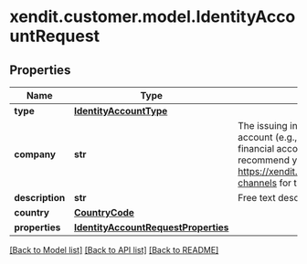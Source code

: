 # xendit.customer.model.IdentityAccountRequest


## Properties
Name | Type | Description | Notes
------------ | ------------- | ------------- | -------------
**type** | [**IdentityAccountType**](IdentityAccountType.md) |  | [optional] 
**company** | **str** | The issuing institution associated with the account (e.g., OCBC, GOPAY, 7-11). If adding financial accounts that Xendit supports, we recommend you use the channel_name found at https://xendit.github.io/apireference/#payment-channels for this field | [optional] 
**description** | **str** | Free text description of this account | [optional] 
**country** | [**CountryCode**](CountryCode.md) |  | [optional] 
**properties** | [**IdentityAccountRequestProperties**](IdentityAccountRequestProperties.md) |  | [optional] 

[[Back to Model list]](../README.md#documentation-for-models) [[Back to API list]](../README.md#documentation-for-api-endpoints) [[Back to README]](../README.md)


